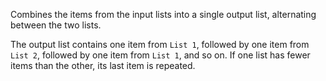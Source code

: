 Combines the items from the input lists into a single output list, alternating between the two lists.

The output list contains one item from `List 1`, followed by one item from `List 2`, followed by one item from `List 1`, and so on.  If one list has fewer items than the other, its last item is repeated.
